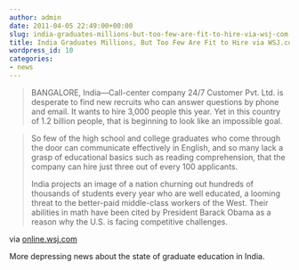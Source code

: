 ```yaml
---
author: admin
date: 2011-04-05 22:49:00+00:00
slug: india-graduates-millions-but-too-few-are-fit-to-hire-via-wsj-com
title: India Graduates Millions, But Too Few Are Fit to Hire via WSJ.com
wordpress_id: 10
categories:
- news
---
```


  



> 
> BANGALORE, India—Call-center company 24/7 Customer Pvt. Ltd. is desperate to find new recruits who can answer questions by phone and email. It wants to hire 3,000 people this year. Yet in this country of 1.2 billion people, that is beginning to look like an impossible goal.
> 
>   

> 
> So few of the high school and college graduates who come through the door can communicate effectively in English, and so many lack a grasp of educational basics such as reading comprehension, that the company can hire just three out of every 100 applicants.
> 
>
>
> India projects an image of a nation churning out hundreds of thousands of students every year who are well educated, a looming threat to the better-paid middle-class workers of the West. Their abilities in math have been cited by President Barack Obama as a reason why the U.S. is facing competitive challenges.

via [online.wsj.com](http://online.wsj.com/article/SB20001424052748703515504576142092863219826.html) 
   
  


More depressing news about the state of graduate education in India.
